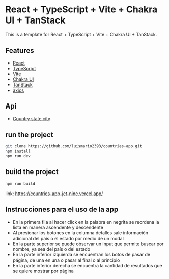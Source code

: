 # React + TypeScript + Vite + Chakra UI + TanStack

This is a template for React + TypeScript + Vite + Chakra UI + TanStack.

## Features

- [React](https://reactjs.org/)
- [TypeScript](https://www.typescriptlang.org/)
- [Vite](https://vitejs.dev/)
- [Chakra UI](https://chakra-ui.com/)
- [TanStack](https://tanstack.com/)
- [axios](https://axios-http.com/)

## Api

- [Country state city](https://countrystatecity.in/docs/api/state/)

## run the project

```bash
git clone https://github.com/luismario2393/countries-app.git
npm install
npm run dev
```

## build the project

```bash
npm run build
```

link: https://countries-app-jet-nine.vercel.app/

## Instrucciones para el uso de la app

- En la primera fila al hacer click en la palabra en negrita se
  reordena la lista en manera ascendente y descendente
- Al presionar los botones en la columna detalles sale información
  adicional del país o el estado por medio de un modal
- En la parte superior se puede observar un input que permite
  buscar por nombre, ya sea del país o del estado
- En la parte inferior izquierda se encuentran los botos de pasar de
  página, de una en una o pasar al final o al principio
- En la parte inferior derecha se encuentra la cantidad de
  resultados que se quiere mostrar por página
